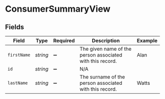 # ConsumerSummaryView


## Fields

| Field                                                     | Type                                                      | Required                                                  | Description                                               | Example                                                   |
| --------------------------------------------------------- | --------------------------------------------------------- | --------------------------------------------------------- | --------------------------------------------------------- | --------------------------------------------------------- |
| `firstName`                                               | *string*                                                  | :heavy_minus_sign:                                        | The given name of the person associated with this record. | Alan                                                      |
| `id`                                                      | *string*                                                  | :heavy_minus_sign:                                        | N/A                                                       |                                                           |
| `lastName`                                                | *string*                                                  | :heavy_minus_sign:                                        | The surname of the person associated with this record.    | Watts                                                     |